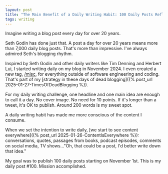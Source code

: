 ```yaml
---
layout: post
title: "The Main Benefit of a Daily Writing Habit: 100 Daily Posts Reflection"
tags: writing
---
```


Imagine writing a blog post every day for over 20 years.

Seth Godin has done just that. A post a day for over 20 years means more than 7,000 daily blog posts. That's more than impressive. I've always admired Seth's blogging rhythm.

Inspired by Seth Godin and other daily writers like Tim Denning and Herbert Lui, I started writing daily on my blog in November 2024. I even created a new tag, [/misc](/tags/misc), for everything outside of software engineering and coding. That's part of my [strategy in these days of dead blogging]({% post_url 2025-01-27-TimesOfDeadBlogging %}).

For my daily writing challenge, one headline and one main idea are enough to call it a day. No cover image. No need for 10 points. If it's longer than a tweet, it's OK to publish. Around 200 words is my sweet spot.

A daily writing habit has made me more conscious of the content I consume.

When we set the intention to write daily, [we start to see content everywhere]({% post_url 2025-01-26-ContentIsEverywhere %}): conversations, quotes, passages from books, podcast episodes, comments on social media, TV shows..."Oh, that could be a post, I'd better write down that idea."

My goal was to publish 100 daily posts starting on November 1st. This is my daily post #100. Mission accomplished.
